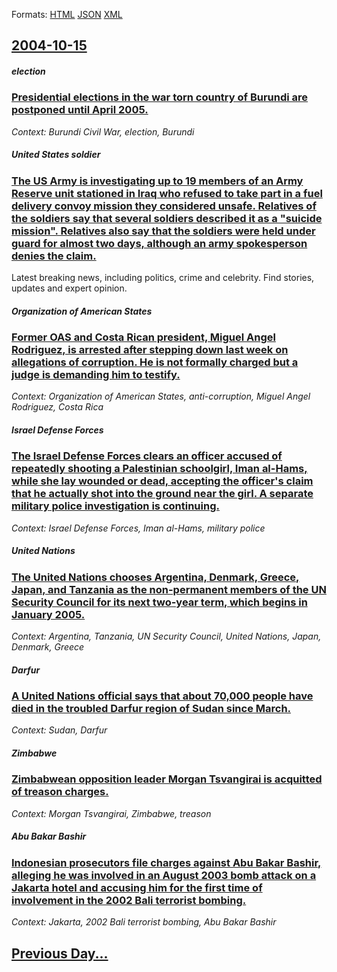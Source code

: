 
Formats: [HTML](2004/10/15/index.html)  [JSON](2004/10/15/index.json)  [XML](2004/10/15/index.xml)  

## [2004-10-15](/news/2004/10/15/index.md)

##### election
### [ Presidential elections in the war torn country of Burundi are postponed until April 2005. ](/news/2004/10/15/presidential-elections-in-the-war-torn-country-of-burundi-are-postponed-until-april-2005.md)
_Context: Burundi Civil War, election, Burundi_

##### United States soldier
### [ The US Army is investigating up to 19 members of an Army Reserve unit stationed in Iraq who refused to take part in a fuel delivery convoy mission they considered unsafe. Relatives of the soldiers say that several soldiers described it as a "suicide mission". Relatives also say that the soldiers were held under guard for almost two days, although an army spokesperson denies the claim. ](/news/2004/10/15/the-us-army-is-investigating-up-to-19-members-of-an-army-reserve-unit-stationed-in-iraq-who-refused-to-take-part-in-a-fuel-delivery-convoy.md)
Latest breaking news, including politics, crime and celebrity. Find stories, updates and expert opinion.

##### Organization of American States
### [ Former OAS and Costa Rican president, Miguel Angel Rodriguez, is arrested after stepping down last week on allegations of corruption. He is not formally charged but a judge is demanding him to testify. ](/news/2004/10/15/former-oas-and-costa-rican-president-miguel-angel-rodriguez-is-arrested-after-stepping-down-last-week-on-allegations-of-corruption-he-is.md)
_Context: Organization of American States, anti-corruption, Miguel Angel Rodriguez, Costa Rica_

##### Israel Defense Forces
### [ The Israel Defense Forces clears an officer accused of repeatedly shooting a Palestinian schoolgirl, Iman al-Hams, while she lay wounded or dead, accepting the officer's claim that he actually shot into the ground near the girl. A separate military police investigation is continuing. ](/news/2004/10/15/the-israel-defense-forces-clears-an-officer-accused-of-repeatedly-shooting-a-palestinian-schoolgirl-iman-al-hams-while-she-lay-wounded-or.md)
_Context: Israel Defense Forces, Iman al-Hams, military police_

##### United Nations
### [ The United Nations chooses Argentina, Denmark, Greece, Japan, and Tanzania as the non-permanent members of the UN Security Council for its next two-year term, which begins in January 2005. ](/news/2004/10/15/the-united-nations-chooses-argentina-denmark-greece-japan-and-tanzania-as-the-non-permanent-members-of-the-un-security-council-for-its.md)
_Context: Argentina, Tanzania, UN Security Council, United Nations, Japan, Denmark, Greece_

##### Darfur
### [ A United Nations official says that about 70,000 people have died in the troubled Darfur region of Sudan since March. ](/news/2004/10/15/a-united-nations-official-says-that-about-70-000-people-have-died-in-the-troubled-darfur-region-of-sudan-since-march.md)
_Context: Sudan, Darfur_

##### Zimbabwe
### [ Zimbabwean opposition leader Morgan Tsvangirai is acquitted of treason charges. ](/news/2004/10/15/zimbabwean-opposition-leader-morgan-tsvangirai-is-acquitted-of-treason-charges.md)
_Context: Morgan Tsvangirai, Zimbabwe, treason_

##### Abu Bakar Bashir
### [ Indonesian prosecutors file charges against Abu Bakar Bashir, alleging he was involved in an August 2003 bomb attack on a Jakarta hotel and accusing him for the first time of involvement in the 2002 Bali terrorist bombing. ](/news/2004/10/15/indonesian-prosecutors-file-charges-against-abu-bakar-bashir-alleging-he-was-involved-in-an-august-2003-bomb-attack-on-a-jakarta-hotel-and.md)
_Context: Jakarta, 2002 Bali terrorist bombing, Abu Bakar Bashir_

## [Previous Day...](/news/2004/10/14/index.md)

